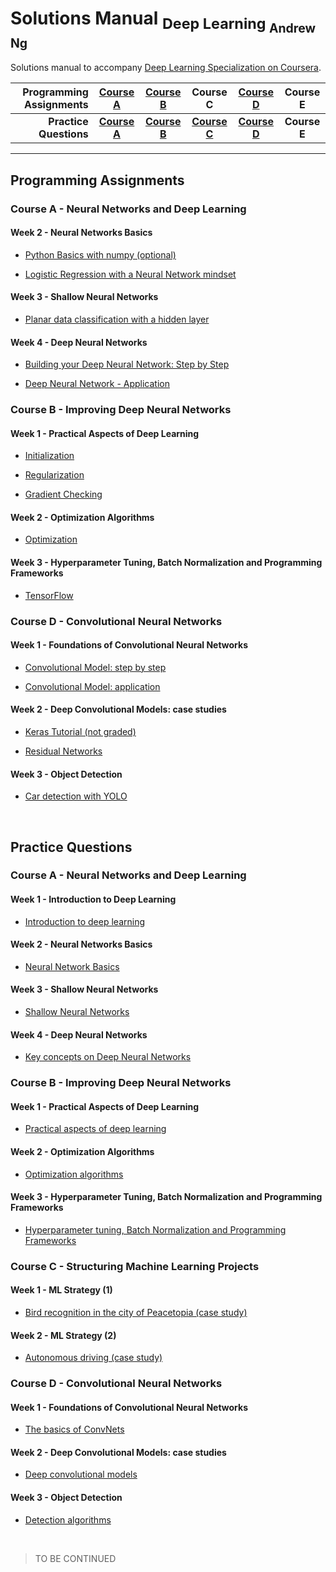 # Solutions Manual <sub>Deep Learning <sub>Andrew Ng</sub></sub>
Solutions manual to accompany [Deep Learning Specialization on Coursera](https://www.coursera.org/specializations/deep-learning).

| **Programming Assignments** | [**Course A**](https://github.com/bugstop/coursera-deep-learning-solutions#course-a---neural-networks-and-deep-learning) | [**Course B**](https://github.com/bugstop/coursera-deep-learning-solutions#course-b---improving-deep-neural-networks) | **Course C** | [**Course D**](https://github.com/bugstop/coursera-deep-learning-solutions#course-d---convolutional-neural-networks) | **Course E** |
| --------------------------------: | :----------: | :----------: | :----------: | :----------: | :----------: |
|      **Practice Questions** | [**Course A**](https://github.com/bugstop/coursera-deep-learning-solutions#course-a---neural-networks-and-deep-learning-1) | [**Course B**](https://github.com/bugstop/coursera-deep-learning-solutions#course-b---improving-deep-neural-networks-1) | [**Course C**](https://github.com/bugstop/coursera-deep-learning-solutions#course-c---structuring-machine-learning-projects) | [**Course D**](https://github.com/bugstop/coursera-deep-learning-solutions#course-c---structuring-machine-learning-projects) | **Course E** |

------

## Programming Assignments

### Course A - Neural Networks and Deep Learning

#### Week 2 - Neural Networks Basics

- [Python Basics with numpy (optional)](https://github.com/bugstop/coursera-deep-learning-solutions/blob/master/A%20-%20Neural%20Networks%20and%20Deep%20Learning/week%202/Python_Basics_With_Numpy_v3a.ipynb)

- [Logistic Regression with a Neural Network mindset](https://github.com/bugstop/coursera-deep-learning-solutions/blob/master/A%20-%20Neural%20Networks%20and%20Deep%20Learning/week%202/Logistic_Regression_with_a_Neural_Network_mindset_v6a.ipynb)

#### Week 3 - Shallow Neural Networks

- [Planar data classification with a hidden layer](https://github.com/bugstop/coursera-deep-learning-solutions/blob/master/A%20-%20Neural%20Networks%20and%20Deep%20Learning/week%203/Planar_data_classification_with_onehidden_layer_v6c.ipynb)

#### Week 4 - Deep Neural Networks

- [Building your Deep Neural Network: Step by Step](https://github.com/bugstop/coursera-deep-learning-solutions/blob/master/A%20-%20Neural%20Networks%20and%20Deep%20Learning/week%204/Building_your_Deep_Neural_Network_Step_by_Step_v8a.ipynb)

- [Deep Neural Network - Application](https://github.com/bugstop/coursera-deep-learning-solutions/blob/master/A%20-%20Neural%20Networks%20and%20Deep%20Learning/week%204/Deep_Neural_Network_Application_v8.ipynb)

### Course B - Improving Deep Neural Networks

#### Week 1 - Practical Aspects of Deep Learning

- [Initialization](https://github.com/bugstop/coursera-deep-learning-solutions/blob/master/B%20-%20Improving%20Deep%20Neural%20Networks/week%201/Initialization.ipynb)

- [Regularization](https://github.com/bugstop/coursera-deep-learning-solutions/blob/master/B%20-%20Improving%20Deep%20Neural%20Networks/week%201/Regularization_v2a.ipynb)

- [Gradient Checking](https://github.com/bugstop/coursera-deep-learning-solutions/blob/master/B%20-%20Improving%20Deep%20Neural%20Networks/week%201/Gradient_Checking_v1.ipynb)

#### Week 2 - Optimization Algorithms

- [Optimization](https://github.com/bugstop/coursera-deep-learning-solutions/blob/master/B%20-%20Improving%20Deep%20Neural%20Networks/week%202/Optimization_methods_v1b.ipynb)

#### Week 3 - Hyperparameter Tuning, Batch Normalization and Programming Frameworks

- [TensorFlow](https://github.com/bugstop/coursera-deep-learning-solutions/blob/master/B%20-%20Improving%20Deep%20Neural%20Networks/week%203/TensorFlow_Tutorial_v3b.ipynb)

### Course D - Convolutional Neural Networks

#### Week 1 - Foundations of Convolutional Neural Networks

- [Convolutional Model: step by step](https://github.com/bugstop/coursera-deep-learning-solutions/blob/master/D%20-%20Convolutional%20Neural%20Networks/week%201/Convolution_model_Step_by_Step_v2a.ipynb)

- [Convolutional Model: application](https://github.com/bugstop/coursera-deep-learning-solutions/blob/master/D%20-%20Convolutional%20Neural%20Networks/week%201/Convolution_model_Application_v1a.ipynb)

#### Week 2 - Deep Convolutional Models: case studies

- [Keras Tutorial (not graded)](https://github.com/bugstop/coursera-deep-learning-solutions/blob/master/D%20-%20Convolutional%20Neural%20Networks/week%202/Keras_Tutorial_v2a.ipynb)

- [Residual Networks](https://github.com/bugstop/coursera-deep-learning-solutions/blob/master/D%20-%20Convolutional%20Neural%20Networks/week%202/Residual_Networks_v2a.ipynb)

#### Week 3 - Object Detection

- [Car detection with YOLO](https://github.com/bugstop/coursera-deep-learning-solutions/blob/master/D%20-%20Convolutional%20Neural%20Networks/week%203/Autonomous_driving_application_Car_detection_v3a.ipynb)

<br>

## Practice Questions

### Course A - Neural Networks and Deep Learning

#### Week 1 - Introduction to Deep Learning

- [Introduction to deep learning](https://github.com/bugstop/coursera-deep-learning-solutions/blob/master/A%20-%20Neural%20Networks%20and%20Deep%20Learning/week%201/Introduction_to_Deep_Learning.md)

#### Week 2 - Neural Networks Basics

- [Neural Network Basics](https://github.com/bugstop/coursera-deep-learning-solutions/blob/master/A%20-%20Neural%20Networks%20and%20Deep%20Learning/week%202/Neural_Network_Basics.md)

#### Week 3 - Shallow Neural Networks

- [Shallow Neural Networks](https://github.com/bugstop/coursera-deep-learning-solutions/blob/master/A%20-%20Neural%20Networks%20and%20Deep%20Learning/week%203/Shallow_Neural_Networks.md)

#### Week 4 - Deep Neural Networks

- [Key concepts on Deep Neural Networks](https://github.com/bugstop/coursera-deep-learning-solutions/blob/master/A%20-%20Neural%20Networks%20and%20Deep%20Learning/week%204/Key_concepts_on_Deep_Neural_Networks.md)

### Course B - Improving Deep Neural Networks

#### Week 1 - Practical Aspects of Deep Learning

- [Practical aspects of deep learning](https://github.com/bugstop/coursera-deep-learning-solutions/blob/master/B%20-%20Improving%20Deep%20Neural%20Networks/week%201/Practical_aspects_of_deep_learning.md)

#### Week 2 - Optimization Algorithms

- [Optimization algorithms](https://github.com/bugstop/coursera-deep-learning-solutions/blob/master/B%20-%20Improving%20Deep%20Neural%20Networks/week%202/Optimization_algorithms.md)

#### Week 3 - Hyperparameter Tuning, Batch Normalization and Programming Frameworks

- [Hyperparameter tuning, Batch Normalization and Programming Frameworks](https://github.com/bugstop/coursera-deep-learning-solutions/blob/master/B%20-%20Improving%20Deep%20Neural%20Networks/week%203/Hyperparameter_tuning_Batch_Normalization_Programming_Frameworks.md)

### Course C - Structuring Machine Learning Projects

#### Week 1 - ML Strategy (1)

- [Bird recognition in the city of Peacetopia (case study)](https://github.com/bugstop/coursera-deep-learning-solutions/blob/master/C%20-%20Structuring%20Machine%20Learning%20Projects/week%201/Bird_recognition_in_the_city_of_Peacetopia.md)

#### Week 2 - ML Strategy (2)

- [Autonomous driving (case study)](https://github.com/bugstop/coursera-deep-learning-solutions/blob/master/C%20-%20Structuring%20Machine%20Learning%20Projects/week%202/Autonomous_driving.md)

### Course D - Convolutional Neural Networks

#### Week 1 - Foundations of Convolutional Neural Networks

- [The basics of ConvNets](https://github.com/bugstop/coursera-deep-learning-solutions/blob/master/D%20-%20Convolutional%20Neural%20Networks/week%201/The_basics_of_ConvNets.md)

#### Week 2 - Deep Convolutional Models: case studies

- [Deep convolutional models](https://github.com/bugstop/coursera-deep-learning-solutions/blob/master/D%20-%20Convolutional%20Neural%20Networks/week%202/Deep_convolutional_models.md)

#### Week 3 - Object Detection

- [Detection algorithms](https://github.com/bugstop/coursera-deep-learning-solutions/blob/master/D%20-%20Convolutional%20Neural%20Networks/week%203/Detection_algorithms.md)

<br>

> TO BE CONTINUED